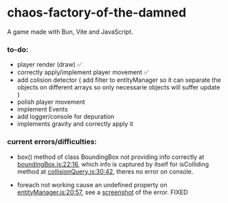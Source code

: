 # chaos-factory-of-the-damned

A game made with Bun, Vite and JavaScript.

### to-do:

- player render (draw) ✅
- correctly apply/implement player movement ✅
- add colision detector ( add filter to entityManager so it can separate the objects on different arrays so only necessarie objects will suffer update )
- polish player movement
- implement Events
- add logger/console for depuration
- implements gravity and correctly apply it

### current errors/difficulties:

- box() method of class BoundingBox not providing info correctly at <a href='./modules/physics/collisions/boundingBox.js'>boundingBox.js:22:16</a>, which info is captured by itself for isColliding method at <a href='./modules/physics/collisions/collisionQuery.js'>collisionQuery.js:30:42</a>, theres no error on console.

- foreach not working cause an undefined property on <a href='./modules/entityManager.js'>entityManager.js:20:57</a>, see a <a href='./to-do media/Captura de tela 2024-10-29 180743.png'>screenshot</a> of the error. FIXED